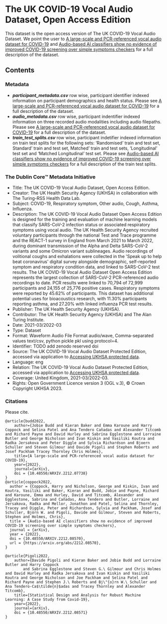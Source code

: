 # The UK COVID-19 Vocal Audio Dataset, Open Access Edition

This dataset is the open access version of The UK COVID-19 Vocal Audio Dataset. We point the user to [A large-scale and PCR-referenced vocal audio dataset for COVID-19](https://arxiv.org/pdf/2212.07738.pdf) and [Audio-based AI classifiers show no evidence of improved COVID-19 screening over simple symptoms checkers](https://arxiv.org/abs/2212.08570) for a full description of the dataset. 


## Contents

### Metadata

- **_participant_metadata.csv_** row wise, participant identifier indexed information on participant demographics and health status. Please see [A large-scale and PCR-referenced vocal audio dataset for COVID-19](https://arxiv.org/pdf/2212.07738.pdf) for a full description of the dataset.
- **_audio_metadata.csv_** row wise, participant indentifier indexed information on three recorded audio modalities including audio filepaths. Please see [A large-scale and PCR-referenced vocal audio dataset for COVID-19](https://arxiv.org/pdf/2212.07738.pdf) for a full description of the dataset.
- **_train_test_splits.csv_** row wise, participant indetifier indexed information on train test splits for the following sets: ‘Randomised’ train and test set, Standard’ train and test set, Matched’ train and test sets, ‘Longitudinal’ test set and ‘Matched Longitudinal’ test set. Please see [Audio-based AI classifiers show no evidence of improved COVID-19 screening over simple symptoms checkers](https://arxiv.org/abs/2212.08570) for a full description of the train test splits. 

### The Dublin Core™ Metadata Initiative

- Title: The UK COVID-19 Vocal Audio Dataset, Open Access Edition.
- Creator: The UK Health Security Agency (UKHSA) in collaboration with The Turing-RSS Health Data Lab.
- Subject: COVID-19, Respiratory symptom, Other audio, Cough, Asthma, Influenza. 
- Description:  The UK COVID-19 Vocal Audio Dataset Open Access Edition is designed for the training and evaluation of machine learning models that classify SARS-CoV-2 infection status or associated respiratory symptoms using vocal audio. The UK Health Security Agency recruited voluntary participants through the national Test and Trace programme and the REACT-1 survey in England from March 2021 to March 2022, during dominant transmission of the Alpha and Delta SARS-CoV-2 variants and some Omicron variant sublineages. Audio recordings of volitional coughs and exhalations were collected in the 'Speak up to help beat coronavirus' digital survey alongside demographic, self-reported symptom and respiratory condition data, and linked to SARS-CoV-2 test results. The UK COVID-19 Vocal Audio Dataset Open Access Edition represents the largest collection of SARS-CoV-2 PCR-referenced audio recordings to date. PCR results were linked to 70,794 of 72,999 participants and 24,155 of 25,776 positive cases. Respiratory symptoms were reported by 45.62% of participants. This dataset has additional potential uses for bioacoustics research, with 11.30% participants reporting asthma, and 27.20% with linked influenza PCR test results.
- Publisher: The UK Health Security Agency (UKHSA).
- Contributor: The UK Health Security Agency (UKHSA) and The Alan Turing Institute. 
- Date: 2021-03/2022-03
- Type: Dataset
- Format:  Waveform Audio File Format audio/wave, Comma-separated values text/csv, python pickle pkl using protocol=4.
- Identifier: TODO add zenodo reserved doi
- Source: The UK COVID-19 Vocal Audio Dataset Protected Edition, accessed via application to [Accessing UKHSA protected data](https://www.gov.uk/government/publications/accessing-ukhsa-protected-data/accessing-ukhsa-protected-data).
- Language: eng
- Relation: The UK COVID-19 Vocal Audio Dataset Protected Edition, accessed via application to [Accessing UKHSA protected data](https://www.gov.uk/government/publications/accessing-ukhsa-protected-data/accessing-ukhsa-protected-data).
- Coverage: United Kingdom, 2021-03/2022-03.
- Rights: Open Government Licence version 3 (OGL v.3), © Crown Copyright UKHSA 2023.


### Citations
Please cite.

``` 
@article{budd2022,
    author={Jobie Budd and Kieran Baker and Emma Karoune and Harry Coppock and Selina Patel and Ana Tendero Cañadas and Alexander Titcomb and Richard Payne and David Hurley and Sabrina Egglestone and Lorraine Butler and George Nicholson and Ivan Kiskin and Vasiliki Koutra and Radka Jersakova and Peter Diggle and Sylvia Richardson and Bjoern Schuller and Steven Gilmour and Davide Pigoli and Stephen Roberts and Josef Packham Tracey Thornley Chris Holmes},
    title={A large-scale and PCR-referenced vocal audio dataset for COVID-19},
    year={2022},
    journal={arXiv},
    doi = {10.48550/ARXIV.2212.07738}
}
@article{coppock2022,
  author = {Coppock, Harry and Nicholson, George and Kiskin, Ivan and Koutra, Vasiliki and Baker, Kieran and Budd, Jobie and Payne, Richard and Karoune, Emma and Hurley, David and Titcomb, Alexander and Egglestone, Sabrina and Cañadas, Ana Tendero and Butler, Lorraine and Jersakova, Radka and Mellor, Jonathon and Patel, Selina and Thornley, Tracey and Diggle, Peter and Richardson, Sylvia and Packham, Josef and Schuller, Björn W. and Pigoli, Davide and Gilmour, Steven and Roberts, Stephen and Holmes, Chris},
  title = {Audio-based AI classifiers show no evidence of improved COVID-19 screening over simple symptoms checkers},
  journal = {arXiv},
  year = {2022},
  doi = {10.48550/ARXIV.2212.08570},
  url = {https://arxiv.org/abs/2212.08570},
}

@article{Pigoli2022,
    author={Davide Pigoli and Kieran Baker and Jobie Budd and Lorraine Butler and Harry Coppock
        and Sabrina Egglestone and Steven G.\ Gilmour and Chris Holmes and David Hurley and Radka Jersakova and Ivan Kiskin and Vasiliki Koutra and George Nicholson and Joe Packham and Selina Patel and Richard Payne and Stephen J.\ Roberts and Bj\"{o}rn W.\ Schuller and Ana Tendero-Ca$\tilde{n}$adas and Tracey Thornley and Alexander Titcomb},
    title={Statistical Design and Analysis for Robust Machine Learning: A Case Study from Covid-19},
    year={2022},
    journal={arXiv},
    doi = {10.48550/ARXIV.2212.08571}
}
```
